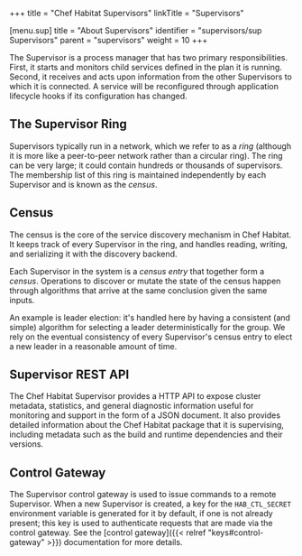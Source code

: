 +++
title = "Chef Habitat Supervisors"
linkTitle = "Supervisors"


[menu.sup]
    title = "About Supervisors"
    identifier = "supervisors/sup Supervisors"
    parent = "supervisors"
    weight = 10
+++

The Supervisor is a process manager that has two primary responsibilities. First, it starts and monitors child services defined in the plan it is running. Second, it receives and acts upon information from the other Supervisors to which it is connected. A service will be reconfigured through application lifecycle hooks if its configuration has changed.

## The Supervisor Ring

Supervisors typically run in a network, which we refer to as a *ring* (although it is more like a peer-to-peer network rather than a circular ring). The ring can be very large; it could contain hundreds or thousands of supervisors. The membership list of this ring is maintained independently by each Supervisor and is known as the *census*.

## Census

The census is the core of the service discovery mechanism in Chef Habitat. It keeps track of every Supervisor in the ring, and handles reading, writing, and serializing it with the discovery backend.

Each Supervisor in the system is a *census entry* that together form a *census*. Operations to discover or mutate the state of the census happen through algorithms that arrive at the same conclusion given the same inputs.

An example is leader election: it's handled here by having a consistent (and simple) algorithm for selecting a leader deterministically for the group. We rely on the eventual consistency of every Supervisor's census entry to elect a new leader in a reasonable amount of time.

## Supervisor REST API

The Chef Habitat Supervisor provides a HTTP API to expose cluster metadata, statistics, and general diagnostic information useful for monitoring and support in the form of a JSON document. It also provides detailed information about the Chef Habitat package that it is supervising, including metadata such as the build and runtime dependencies and their versions.

## Control Gateway

The Supervisor control gateway is used to issue commands to a remote Supervisor. When a new Supervisor is created, a key for the `HAB_CTL_SECRET` environment variable is generated for it by default, if one is not already present; this key is used to authenticate requests that are made via the control gateway.
See the [control gateway]({{< relref "keys#control-gateway" >}}) documentation for more details.
